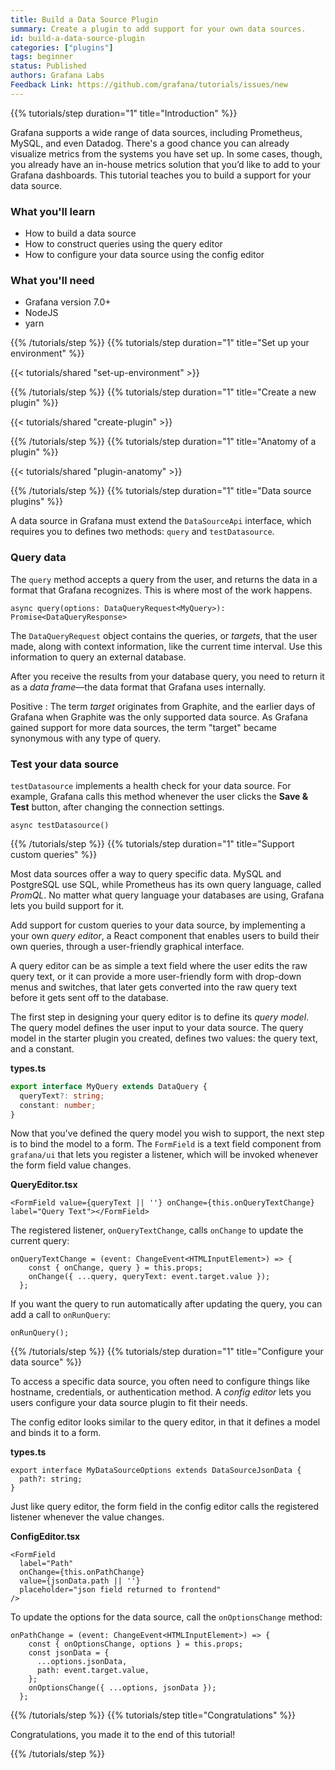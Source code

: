 ```yaml
---
title: Build a Data Source Plugin
summary: Create a plugin to add support for your own data sources.
id: build-a-data-source-plugin
categories: ["plugins"]
tags: beginner
status: Published
authors: Grafana Labs
Feedback Link: https://github.com/grafana/tutorials/issues/new
---
```


{{% tutorials/step duration="1" title="Introduction" %}}

Grafana supports a wide range of data sources, including Prometheus, MySQL, and even Datadog. There's a good chance you can already visualize metrics from the systems you have set up. In some cases, though, you already have an in-house metrics solution that you’d like to add to your Grafana dashboards. This tutorial teaches you to build a support for your data source.

### What you'll learn

- How to build a data source
- How to construct queries using the query editor
- How to configure your data source using the config editor

### What you'll need

- Grafana version 7.0+
- NodeJS
- yarn

{{% /tutorials/step %}}
{{% tutorials/step duration="1" title="Set up your environment" %}}

{{< tutorials/shared "set-up-environment" >}}

{{% /tutorials/step %}}
{{% tutorials/step duration="1" title="Create a new plugin" %}}

{{< tutorials/shared "create-plugin" >}}

{{% /tutorials/step %}}
{{% tutorials/step duration="1" title="Anatomy of a plugin" %}}

{{< tutorials/shared "plugin-anatomy" >}}

{{% /tutorials/step %}}
{{% tutorials/step duration="1" title="Data source plugins" %}}

A data source in Grafana must extend the `DataSourceApi` interface, which requires you to defines two methods: `query` and `testDatasource`.

### Query data

The `query` method accepts a query from the user, and returns the data in a format that Grafana recognizes. This is where most of the work happens.

```
async query(options: DataQueryRequest<MyQuery>): Promise<DataQueryResponse>
```

The `DataQueryRequest` object contains the queries, or _targets_, that the user made, along with context information, like the current time interval. Use this information to query an external database.

After you receive the results from your database query, you need to return it as a _data frame_—the data format that Grafana uses internally.

Positive
: The term _target_ originates from Graphite, and the earlier days of Grafana when Graphite was the only supported data source. As Grafana gained support for more data sources, the term "target" became synonymous with any type of query.

### Test your data source

`testDatasource` implements a health check for your data source. For example, Grafana calls this method whenever the user clicks the **Save & Test** button, after changing the connection settings.

```
async testDatasource()
```

{{% /tutorials/step %}}
{{% tutorials/step duration="1" title="Support custom queries" %}}

Most data sources offer a way to query specific data. MySQL and PostgreSQL use SQL, while Prometheus has its own query language, called _PromQL_. No matter what query language your databases are using, Grafana lets you build support for it.

Add support for custom queries to your data source, by implementing a your own _query editor_, a React component that enables users to build their own queries, through a user-friendly graphical interface.

A query editor can be as simple a text field where the user edits the raw query text, or it can provide a more user-friendly form with drop-down menus and switches, that later gets converted into the raw query text before it gets sent off to the database.

The first step in designing your query editor is to define its _query model_. The query model defines the user input to your data source. The query model in the starter plugin you created, defines two values: the query text, and a constant.

**types.ts**

```ts
export interface MyQuery extends DataQuery {
  queryText?: string;
  constant: number;
}
```

Now that you've defined the query model you wish to support, the next step is to bind the model to a form. The `FormField` is a text field component from `grafana/ui` that lets you register a listener, which will be invoked whenever the form field value changes.

**QueryEditor.tsx**

```tsx
<FormField value={queryText || ''} onChange={this.onQueryTextChange} label="Query Text"></FormField>
```

The registered listener, `onQueryTextChange`, calls `onChange` to update the current query:

```tsx
onQueryTextChange = (event: ChangeEvent<HTMLInputElement>) => {
    const { onChange, query } = this.props;
    onChange({ ...query, queryText: event.target.value });
  };
```

If you want the query to run automatically after updating the query, you can add a call to `onRunQuery`:

```
onRunQuery();
```

{{% /tutorials/step %}}
{{% tutorials/step duration="1" title="Configure your data source" %}}

To access a specific data source, you often need to configure things like hostname, credentials, or authentication method. A _config editor_ lets you users configure your data source plugin to fit their needs.

The config editor looks similar to the query editor, in that it defines a model and binds it to a form.

**types.ts**

```tsx
export interface MyDataSourceOptions extends DataSourceJsonData {
  path?: string;
}
```

Just like query editor, the form field in the config editor calls the registered listener whenever the value changes.

**ConfigEditor.tsx**

```tsx
<FormField
  label="Path"
  onChange={this.onPathChange}
  value={jsonData.path || ''}
  placeholder="json field returned to frontend"
/>
```

To update the options for the data source, call the `onOptionsChange` method:

```
onPathChange = (event: ChangeEvent<HTMLInputElement>) => {
    const { onOptionsChange, options } = this.props;
    const jsonData = {
      ...options.jsonData,
      path: event.target.value,
    };
    onOptionsChange({ ...options, jsonData });
  };
```

{{% /tutorials/step %}}
{{% tutorials/step title="Congratulations" %}}

Congratulations, you made it to the end of this tutorial!

{{% /tutorials/step %}}
